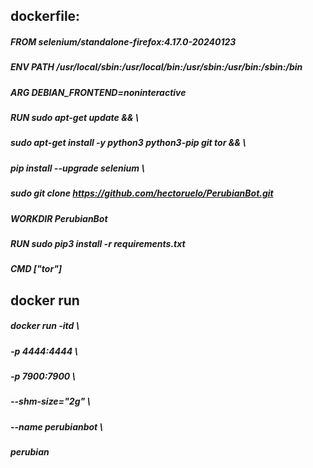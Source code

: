 ## dockerfile:

##### FROM selenium/standalone-firefox:4.17.0-20240123
##### ENV PATH /usr/local/sbin:/usr/local/bin:/usr/sbin:/usr/bin:/sbin:/bin
##### ARG DEBIAN_FRONTEND=noninteractive
##### RUN sudo apt-get update && \
##### sudo apt-get install -y python3 python3-pip git tor && \
##### pip install --upgrade selenium \
##### sudo git clone https://github.com/hectoruelo/PerubianBot.git
##### WORKDIR PerubianBot
##### RUN sudo pip3 install -r requirements.txt
##### CMD ["tor"]

## docker run
##### docker run -itd \
##### -p 4444:4444 \
##### -p 7900:7900 \
##### --shm-size="2g" \
##### --name perubianbot \
##### perubian
